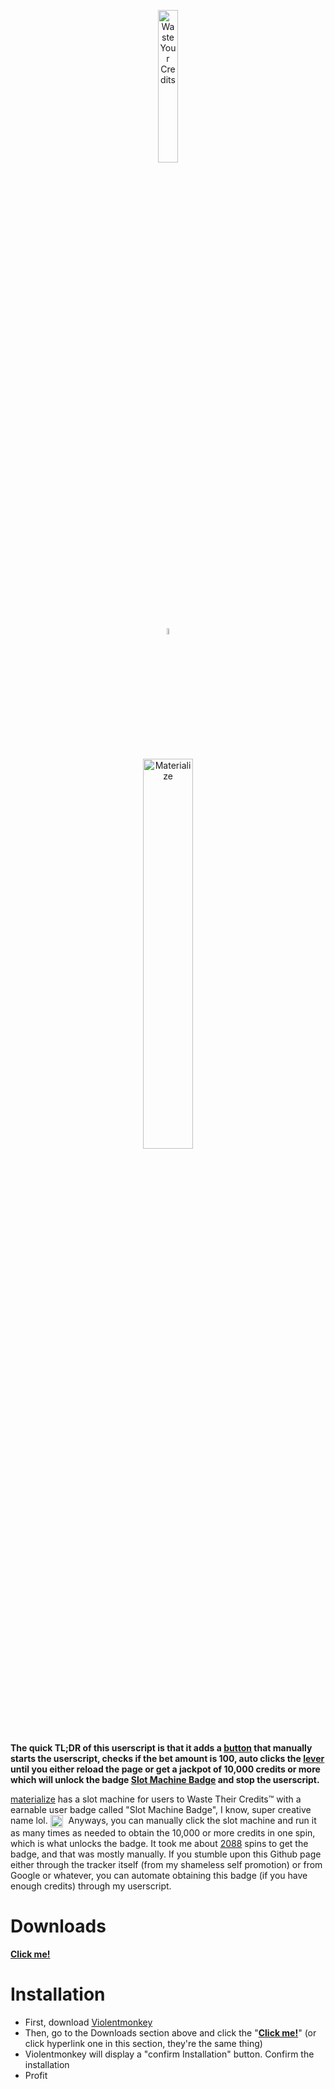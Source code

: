 <p align="center">
  <img src="https://i.ibb.co/FYWvXFW/Waste-Your-Credits-11-19-2024.png" alt="Waste Your Credits" width="25%" />
</p>
<p align="center">
  <img src="https://i.ibb.co/QfBPX89/x-11-19-2024.png" alt="x-11-19-2024" width="5%" />
</p>
<p align="center">
  <img src="https://i.ibb.co/NsYJHXz/logo.png" alt="Materialize" width="40%" />
</p>

**The quick TL;DR of this userscript is that it adds a [button](https://i.imgur.com/KhQjZ3j.png) that manually starts the userscript, checks if the bet amount is 100, auto clicks the [lever](https://materialize.is/static/common/casino/leverUp.png) until you either reload the page or get a jackpot of 10,000 credits or more which will unlock the badge [Slot Machine Badge](https://i.ibb.co/GQTcm7t/slotmachine.png) and stop the userscript.**

[materialize](https://materialize.is/bonus.php?action=slot) has a slot machine for users to Waste Their Credits™ with a earnable user badge called "Slot Machine Badge", I know, super creative name lol. <img src="https://i.ibb.co/GQTcm7t/slotmachine.png" width="20" style="vertical-align: middle; margin-right: 5px;" alt="Slot Machine Badge" title="Awarded for winning 10,000 or more in the slots in one spin"> Anyways, you can manually click the slot machine and run it as many times as needed to obtain the 10,000 or more credits in one spin, which is what unlocks the badge. It took me about [2088](https://i.imgur.com/grNoj0k.png) spins to get the badge, and that was mostly manually. If you stumble upon this Github page either through the tracker itself (from my shameless self promotion) or from Google or whatever, you can automate obtaining this badge (if you have enough credits) through my userscript.

# Downloads
[**Click me!**](https://github.com/NoahBK/WasteYourCredits/raw/refs/heads/main/script.user.js)

# Installation
- First, download [Violentmonkey](https://violentmonkey.github.io/get-it/)
- Then, go to the Downloads section above and click the "[**Click me!**](https://github.com/NoahBK/HideYerInfo/raw/main/script.user.js)" (or click hyperlink one in this section, they're the same thing)
- Violentmonkey will display a "confirm Installation" button. Confirm the installation
- Profit
